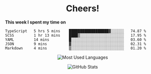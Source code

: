 <h1 align="center">Cheers!</h1>

**This week I spent my time on**
<!--START_SECTION:waka-->

```text
TypeScript   5 hrs 5 mins    ██████████████████▓░░░░░░   74.87 %
SCSS         1 hr 13 mins    ████▒░░░░░░░░░░░░░░░░░░░░   17.95 %
YAML         14 mins         █░░░░░░░░░░░░░░░░░░░░░░░░   03.60 %
JSON         9 mins          ▓░░░░░░░░░░░░░░░░░░░░░░░░   02.31 %
Markdown     4 mins          ▒░░░░░░░░░░░░░░░░░░░░░░░░   01.20 %
```

<!--END_SECTION:waka-->

<p align="center"><img src="https://github-readme-stats.vercel.app/api/top-langs/?username=thnkrn&layout=compact&hide=html&theme=tokyonight" alt="Most Used Languages" /></p>

<p align="center"><img src="https://github-readme-stats.vercel.app/api?username=thnkrn&show_icons=true&count_private=true&theme=tokyonight" alt="GitHub Stats" /></p>

<!-- <p align="center"><a href="https://wakatime.com"><img src="https://wakatime.com/share/@thnkrn/40092326-d1bd-471b-89da-9a7c63939402.png" /></p>
 -->

